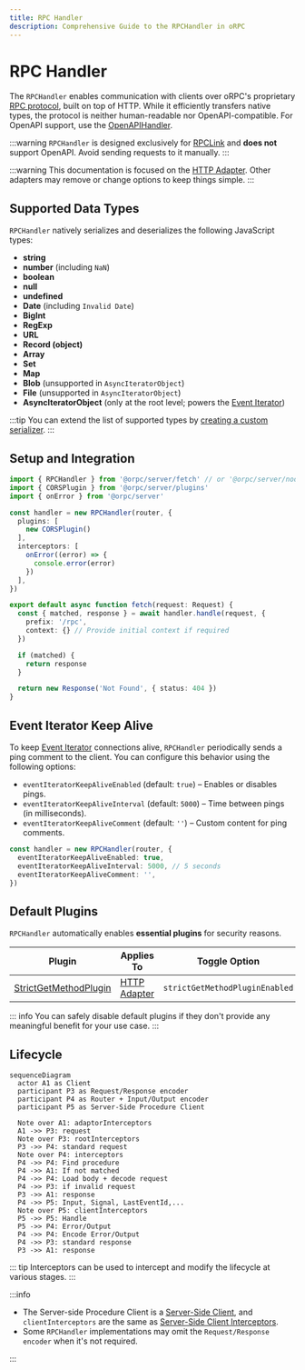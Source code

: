 ```yaml
---
title: RPC Handler
description: Comprehensive Guide to the RPCHandler in oRPC
---
```


# RPC Handler

The `RPCHandler` enables communication with clients over oRPC's proprietary [RPC protocol](/docs/advanced/rpc-protocol), built on top of HTTP. While it efficiently transfers native types, the protocol is neither human-readable nor OpenAPI-compatible. For OpenAPI support, use the [OpenAPIHandler](/docs/openapi/openapi-handler).

:::warning
`RPCHandler` is designed exclusively for [RPCLink](/docs/client/rpc-link) and **does not** support OpenAPI. Avoid sending requests to it manually.
:::

:::warning
This documentation is focused on the [HTTP Adapter](/docs/adapters/http).
Other adapters may remove or change options to keep things simple.
:::

## Supported Data Types

`RPCHandler` natively serializes and deserializes the following JavaScript types:

- **string**
- **number** (including `NaN`)
- **boolean**
- **null**
- **undefined**
- **Date** (including `Invalid Date`)
- **BigInt**
- **RegExp**
- **URL**
- **Record (object)**
- **Array**
- **Set**
- **Map**
- **Blob** (unsupported in `AsyncIteratorObject`)
- **File** (unsupported in `AsyncIteratorObject`)
- **AsyncIteratorObject** (only at the root level; powers the [Event Iterator](/docs/event-iterator))

:::tip
You can extend the list of supported types by [creating a custom serializer](/docs/advanced/rpc-json-serializer#extending-native-data-types).
:::

## Setup and Integration

```ts
import { RPCHandler } from '@orpc/server/fetch' // or '@orpc/server/node'
import { CORSPlugin } from '@orpc/server/plugins'
import { onError } from '@orpc/server'

const handler = new RPCHandler(router, {
  plugins: [
    new CORSPlugin()
  ],
  interceptors: [
    onError((error) => {
      console.error(error)
    })
  ],
})

export default async function fetch(request: Request) {
  const { matched, response } = await handler.handle(request, {
    prefix: '/rpc',
    context: {} // Provide initial context if required
  })

  if (matched) {
    return response
  }

  return new Response('Not Found', { status: 404 })
}
```

## Event Iterator Keep Alive

To keep [Event Iterator](/docs/event-iterator) connections alive, `RPCHandler` periodically sends a ping comment to the client. You can configure this behavior using the following options:

- `eventIteratorKeepAliveEnabled` (default: `true`) – Enables or disables pings.
- `eventIteratorKeepAliveInterval` (default: `5000`) – Time between pings (in milliseconds).
- `eventIteratorKeepAliveComment` (default: `''`) – Custom content for ping comments.

```ts
const handler = new RPCHandler(router, {
  eventIteratorKeepAliveEnabled: true,
  eventIteratorKeepAliveInterval: 5000, // 5 seconds
  eventIteratorKeepAliveComment: '',
})
```

## Default Plugins

`RPCHandler` automatically enables **essential plugins** for security reasons.

| Plugin                                                   | Applies To                          | Toggle Option                  |
| -------------------------------------------------------- | ----------------------------------- | ------------------------------ |
| [StrictGetMethodPlugin](/docs/plugins/strict-get-method) | [HTTP Adapter](/docs/adapters/http) | `strictGetMethodPluginEnabled` |

::: info
You can safely disable default plugins if they don't provide any meaningful benefit for your use case.
:::

## Lifecycle

```mermaid
sequenceDiagram
  actor A1 as Client
  participant P3 as Request/Response encoder
  participant P4 as Router + Input/Output encoder
  participant P5 as Server-Side Procedure Client

  Note over A1: adaptorInterceptors
  A1 ->> P3: request
  Note over P3: rootInterceptors
  P3 ->> P4: standard request
  Note over P4: interceptors
  P4 ->> P4: Find procedure
  P4 ->> A1: If not matched
  P4 ->> P4: Load body + decode request
  P4 ->> P3: if invalid request
  P3 ->> A1: response
  P4 ->> P5: Input, Signal, LastEventId,...
  Note over P5: clientInterceptors
  P5 ->> P5: Handle
  P5 ->> P4: Error/Output
  P4 ->> P4: Encode Error/Output
  P4 ->> P3: standard response
  P3 ->> A1: response
```

::: tip
Interceptors can be used to intercept and modify the lifecycle at various stages.
:::

:::info

- The Server-side Procedure Client is a [Server-Side Client](/docs/client/server-side), and `clientInterceptors` are the same as [Server-Side Client Interceptors](/docs/client/server-side#lifecycle).
- Some `RPCHandler` implementations may omit the `Request/Response encoder` when it's not required.

:::
